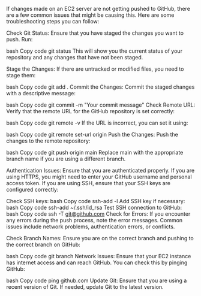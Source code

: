 If changes made on an EC2 server are not getting pushed to GitHub, there are a few common issues that might be causing this. Here are some troubleshooting steps you can follow:

Check Git Status:
Ensure that you have staged the changes you want to push. Run:

bash
Copy code
git status
This will show you the current status of your repository and any changes that have not been staged.

Stage the Changes:
If there are untracked or modified files, you need to stage them:

bash
Copy code
git add .
Commit the Changes:
Commit the staged changes with a descriptive message:

bash
Copy code
git commit -m "Your commit message"
Check Remote URL:
Verify that the remote URL for the GitHub repository is set correctly:

bash
Copy code
git remote -v
If the URL is incorrect, you can set it using:

bash
Copy code
git remote set-url origin <repository-url>
Push the Changes:
Push the changes to the remote repository:

bash
Copy code
git push origin main
Replace main with the appropriate branch name if you are using a different branch.

Authentication Issues:
Ensure that you are authenticated properly. If you are using HTTPS, you might need to enter your GitHub username and personal access token. If you are using SSH, ensure that your SSH keys are configured correctly:

Check SSH keys:
bash
Copy code
ssh-add -l
Add SSH key if necessary:
bash
Copy code
ssh-add ~/.ssh/id_rsa
Test SSH connection to GitHub:
bash
Copy code
ssh -T git@github.com
Check for Errors:
If you encounter any errors during the push process, note the error messages. Common issues include network problems, authentication errors, or conflicts.

Check Branch Names:
Ensure you are on the correct branch and pushing to the correct branch on GitHub:

bash
Copy code
git branch
Network Issues:
Ensure that your EC2 instance has internet access and can reach GitHub. You can check this by pinging GitHub:

bash
Copy code
ping github.com
Update Git:
Ensure that you are using a recent version of Git. If needed, update Git to the latest version.
